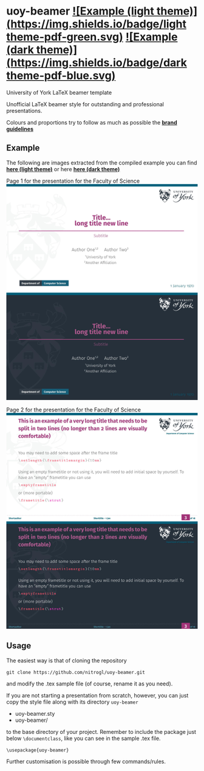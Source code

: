 # uoy-beamer [![Example (light theme)](https://img.shields.io/badge/light theme-pdf-green.svg)](https://github.com/nitrogl/uoy-beamer/blob/main/examples/uoy-example-light-theme.pdf) [![Example (dark theme)](https://img.shields.io/badge/dark theme-pdf-blue.svg)](https://github.com/nitrogl/uoy-beamer/blob/main/examples/uoy-example-dark-theme.pdf)
University of York LaTeX beamer template

Unofficial LaTeX beamer style for outstanding and professional presentations.

Colours and proportions try to follow as much as possible the [**brand guidelines**](https://www.york.ac.uk/staff/external-relations/brand/templates/)

## Example

The following are images extracted from the compiled example you can find [**here (light theme)**](https://github.com/nitrogl/uoy-beamer/blob/main/examples/uoy-example-light-theme.pdf) or here [**here (dark theme)**](https://github.com/nitrogl/uoy-beamer/blob/main/examples/uoy-example-dark-theme.pdf)

Page 1 for the presentation for the Faculty of Science
![Presentation Science (Page 1, Light theme)](https://github.com/nitrogl/uoy-beamer/blob/main/examples/uoy-example-light-theme-0.jpg)
![Presentation Science (Page 1, Dark theme)](https://github.com/nitrogl/uoy-beamer/blob/main/examples/uoy-example-dark-theme-0.jpg)

Page 2 for the presentation for the Faculty of Science
![Presentation Science (Page 5, Light theme)](https://github.com/nitrogl/uoy-beamer/blob/main/examples/uoy-example-light-theme-2.jpg)
![Presentation Science (Page 5, Dark theme)](https://github.com/nitrogl/uoy-beamer/blob/main/examples/uoy-example-dark-theme-2.jpg)

## Usage
The easiest way is that of cloning the repository

    git clone https://github.com/nitrogl/uoy-beamer.git

and modify the .tex sample file (of course, rename it as you need).

If you are not starting a presentation from scratch, however, you can just copy the style file along with its directory `uoy-beamer`

+ uoy-beamer.sty
+ uoy-beamer/

to the base directory of your project.
Remember to include the package just below `\documentclass`, like you can see in the sample .tex file.

    \usepackage{uoy-beamer}

Further customisation is possible through few commands/rules.

